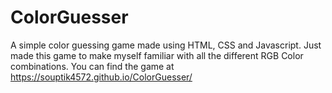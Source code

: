 # ColorGuesser
A simple color guessing game made using HTML, CSS and Javascript. Just made this game to make myself familiar with all the different RGB Color combinations.
You can find the game at https://souptik4572.github.io/ColorGuesser/
